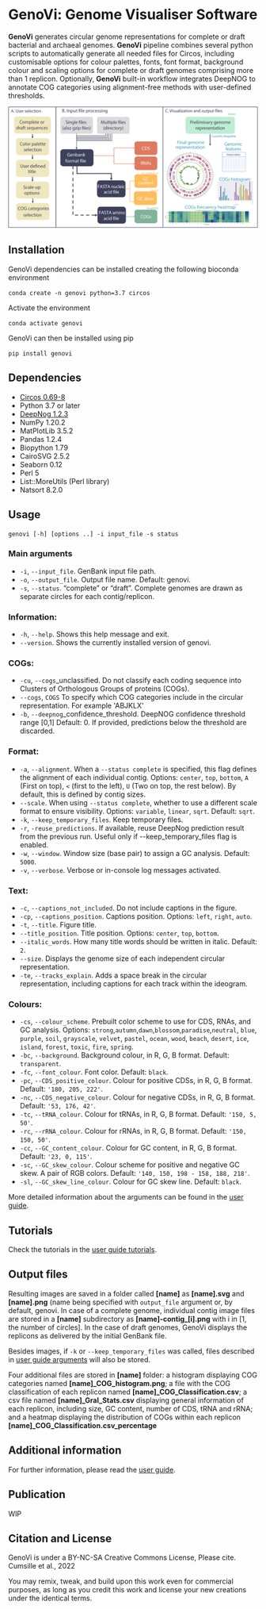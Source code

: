 # GenoVi: Genome Visualiser Software

**GenoVi** generates circular genome representations for complete or draft bacterial and archaeal genomes. **GenoVi** pipeline combines several python scripts to automatically generate all needed files for Circos, including customisable options for colour palettes, fonts, font format, background colour and scaling options for complete or draft genomes comprising more than 1 replicon. Optionally, **GenoVi** built-in workflow integrates DeepNOG to annotate COG categories using alignment-free methods with user-defined thresholds.

![Diagram](Figures/Diagram.png "Diagram")

## Installation

GenoVi dependencies can be installed creating the following bioconda environment

```
conda create -n genovi python=3.7 circos 
```
Activate the environment
```
conda activate genovi
```
GenoVi can then be installed using pip

```
pip install genovi
```
 
## Dependencies
* [Circos 0.69-8](http://www.circos.ca/software/ "Circos")
* Python 3.7 or later
* [DeepNog 1.2.3](https://github.com/univieCUBE/deepnog "DeepNOG")
* NumPy 1.20.2
* MatPlotLib 3.5.2
* Pandas 1.2.4
* Biopython 1.79
* CairoSVG 2.5.2
* Seaborn 0.12
* Perl 5
* List::MoreUtils (Perl library)
* Natsort 8.2.0

## Usage <a name="usage"></a>


```
genovi [-h] [options ..] -i input_file -s status
```

### Main arguments
* `-i`, `--input_file`. GenBank input file path.
* `-o`, `--output_file`.  Output file name. Default: genovi.
* `-s`, `--status`. “complete” or “draft”. Complete genomes are drawn as separate circles for each contig/replicon.

### Information:
* `-h`, `--help`. Shows this help message and exit.
* `--version`. Shows the currently installed version of genovi.

### COGs:
* `-cu`, `--cogs`_unclassified. Do not classify each coding sequence into Clusters of Orthologous Groups of proteins (COGs).
* `--cogs`, `COGS` To specify which COG categories include in the circular representation. For example 'ABJKLX'
* `-b`, `--deepnog`_confidence_threshold. DeepNOG confidence threshold range \[0,1\] Default: 0. If provided, predictions below the threshold are discarded.

### Format:
* `-a`, `--alignment`. When a `--status complete` is specified, this flag defines the alignment of each individual contig. Options: `center`, `top`, `bottom`, `A` (First on top), `<` (first to the left), `U` (Two on top, the rest below). By default, this is defined by contig sizes.
* `--scale`. When using `--status complete`, whether to use a different scale format to ensure visibility. Options: `variable`, `linear`, `sqrt`. Default: `sqrt`.
* `-k`, `--keep_temporary_files`. Keep temporary files.
* `-r`, `-reuse_predictions`. If available, reuse DeepNog prediction result from the previous run. Useful only if --keep_temporary_files flag is enabled.
* `-w`, `--window`. Window size (base pair) to assign a GC analysis. Default: `5000`.
* `-v`, `--verbose`. Verbose or in-console log messages activated.

### Text:
* `-c`, `--captions_not_included`.  Do not include captions in the figure.
* `-cp`, `--captions_position`. Captions position. Options: `left`, `right`, `auto`.
* `-t`, `--title`. Figure title.
* `--title_position`. Title position. Options: `center`, `top`, `bottom`.
* `--italic_words`. How many title words should be written in italic. Default: `2`.
* `--size`. Displays the genome size of each independent circular representation.
* `-te`, `--tracks_explain`. Adds a space break in the circular representation, including captions for each track within the ideogram. 

### Colours:
* `-cs`, `--colour_scheme`. Prebuilt color scheme to use for CDS, RNAs, and GC analysis. Options: `strong`,`autumn`,`dawn`,`blossom`,`paradise`,`neutral`, `blue`, `purple`, `soil`, `grayscale`, `velvet`, `pastel`, `ocean`, `wood`, `beach`, `desert`, `ice`, `island`, `forest`, `toxic`, `fire`, `spring`.
* `-bc`, `--background`. Background colour, in R, G, B format. Default: `transparent`.
* `-fc`, `--font_colour`. Font color. Default: `black`.
* `-pc`, `--CDS_positive_colour`. Colour for positive CDSs, in R, G, B format. Default: `'180, 205, 222'`.
* `-nc`, `--CDS_negative_colour`. Colour for negative CDSs, in R, G, B format. Default: `'53, 176, 42'`.
* `-tc`, `--tRNA_colour`. Colour for tRNAs, in R, G, B format. Default: `'150, 5, 50'`.
* `-rc`, `--rRNA_colour`. Colour for rRNAs, in R, G, B format. Default: `'150, 150, 50'`.
* `-cc`, `--GC_content_colour`. Colour for GC content, in R, G, B format. Default: `'23, 0, 115'`.
* `-sc`, `--GC_skew_colour`. Colour scheme for positive and negative GC skew. A pair of RGB colors. Default: `'140, 150, 198 - 158, 188, 218'`.
* `-sl`, `--GC_skew_line_colour`. Colour for GC skew line. Default: `black`.

More detailed information about the arguments can be found in the [user guide](https://github.com/robotoD/GenoVi/wiki/User-guide#arguments-).

## Tutorials

Check the tutorials in the [user guide tutorials](https://github.com/robotoD/GenoVi/wiki/User-guide#tutorials-).

## Output files  
Resulting images are saved in a folder called **\[name\]** as **\[name\].svg** and **\[name\].png** (name being specified with `output_file` argument or, by default, genovi. In case of a complete genome, individual contig image files are stored in a **\[name\]** subdirectory as **\[name\]-contig_\[i\].png** with i in \[1, the number of circles\]. In the case of draft genomes, GenoVi displays the replicons as delivered by the initial GenBank file.

Besides images, if `-k` or `--keep_temporary_files` was called, files described in [user guide arguments](https://github.com/robotoD/GenoVi/wiki/User-guide#keep-temporary-files-) will also be stored. 

Four additional files are stored in **\[name\]** folder: a histogram displaying COG categories named **\[name\]_COG_histogram.png**; a file with the COG classification of each replicon named **\[name\]_COG_Classification.csv**; a csv file named **\[name\]_Gral_Stats.csv** displaying general information of each replicon, including size, GC content, number of CDS, tRNA and rRNA; and a heatmap displaying the distribution of COGs within each replicon **\[name\]_COG_Classification.csv_percentage**

## Additional information
For further information, please read the [user guide](https://github.com/robotoD/GenoVi/wiki/User-guide).

## Publication

WIP

## Citation and License

GenoVi is under a BY-NC-SA Creative Commons License, Please cite.
Cumsille et al., 2022 

You may remix, tweak, and build upon this work even for commercial purposes, as long as you credit this work and license your new creations under the identical terms. 
